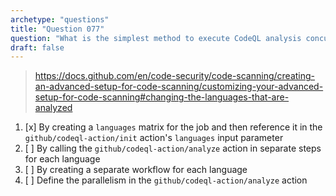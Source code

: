 ```yaml
---
archetype: "questions"
title: "Question 077"
question: "What is the simplest method to execute CodeQL analysis concurrently for each language in a multi-language repository using GitHub Actions? (Choose two.)"
draft: false
---
```



> https://docs.github.com/en/code-security/code-scanning/creating-an-advanced-setup-for-code-scanning/customizing-your-advanced-setup-for-code-scanning#changing-the-languages-that-are-analyzed
1. [x] By creating a `languages` matrix for the job and then reference it in the `github/codeql-action/init` action's `languages` input parameter
1. [ ] By calling the `github/codeql-action/analyze` action in separate steps for each language
1. [ ] By creating a separate workflow for each language
1. [ ] Define the parallelism in the `github/codeql-action/analyze` action
